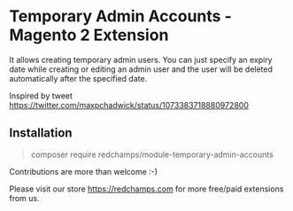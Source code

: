 # Temporary Admin Accounts - Magento 2 Extension 
It allows creating temporary admin users. You can just specify an expiry date while creating or editing an admin user and the user will be deleted automatically after the specified date.

Inspired by tweet https://twitter.com/maxpchadwick/status/1073383718880972800

## Installation

> composer require redchamps/module-temporary-admin-accounts

Contributions are more than welcome :-)

Please visit our store https://redchamps.com for more free/paid extensions from us.

